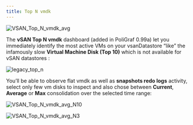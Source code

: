 ```yaml
---
title: Top N vmdk
---
```



![VSAN_Top_N_vmdk_avg](/media/vsan_top_n_vmdk_avg.gif)

The **vSAN Top N vmdk** dashboard (added in PoliGraf 0.99a) let you immediately identify the most active VMs on your vsanDatastore “like” the infamously slow **Virtual Machine Disk (Top 10)** which is not available for vSAN datastores :

![legacy_top_n](/media/legacy_top_n.gif)

You’ll be able to observe flat vmdk as well as **snapshots redo logs** activity, select only few vm disks to inspect and also chose between **Current**, **Average** or **Max** consolidation over the selected time range:

![VSAN_Top_N_vmdk_avg_N10](/media/vsan_top_n_vmdk_avg_n10.gif)

![VSAN_Top_N_vmdk_avg_N3](/media/vsan_top_n_vmdk_avg_n3.gif)
